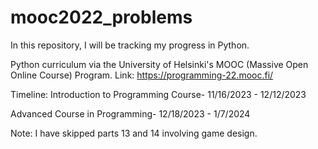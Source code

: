 # mooc2022_problems

In this repository, I will be tracking my progress in Python.

Python curriculum via the University of Helsinki's MOOC (Massive Open Online Course) Program. 
Link:
https://programming-22.mooc.fi/

Timeline:
Introduction to Programming Course-
11/16/2023 - 12/12/2023

Advanced Course in Programming-
12/18/2023 - 1/7/2024

Note: 
I have skipped parts 13 and 14 involving game design.
